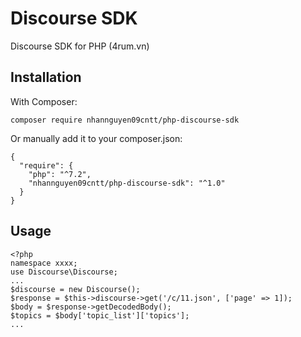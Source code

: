 # Discourse SDK

Discourse SDK for PHP (4rum.vn)

## Installation

With Composer:

```
composer require nhannguyen09cntt/php-discourse-sdk
```

Or manually add it to your composer.json:

```
{
  "require": {
    "php": "^7.2",
    "nhannguyen09cntt/php-discourse-sdk": "^1.0"
  }
}
```

## Usage

```
<?php
namespace xxxx;
use Discourse\Discourse;
...
$discourse = new Discourse();
$response = $this->discourse->get('/c/11.json', ['page' => 1]);
$body = $response->getDecodedBody();
$topics = $body['topic_list']['topics'];
...
```
